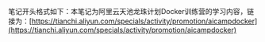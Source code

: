 笔记开头格式如下：本笔记为阿里云天池龙珠计划Docker训练营的学习内容，链接为：[https://tianchi.aliyun.com/specials/activity/promotion/aicampdocker](https://tianchi.aliyun.com/specials/activity/promotion/aicampdocker)

